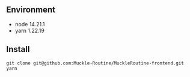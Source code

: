 ## Environment

-   node 14.21.1
-   yarn 1.22.19

## Install

```
git clone git@github.com:Muckle-Routine/MuckleRoutine-frontend.git
yarn
```
